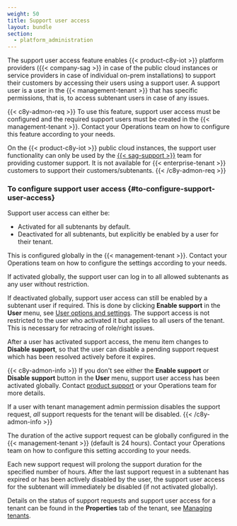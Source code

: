 ```yaml
---
weight: 50
title: Support user access
layout: bundle
section:
  - platform_administration
---
```


The support user access feature enables {{< product-c8y-iot >}} platform providers ({{< company-sag >}} in case of the public cloud instances or service providers in case of individual on-prem installations) to support their customers by accessing their users using a support user. A support user is a user in the {{< management-tenant >}} that has specific permissions, that is, to access subtenant users in case of any issues.

{{< c8y-admon-req >}}
To use this feature, support user access must be configured and the required support users must be created in the {{< management-tenant >}}. Contact your Operations team on how to configure this feature according to your needs.

On the {{< product-c8y-iot >}} public cloud instances, the support user functionality can only be used by the [{{< sag-support >}}](/additional-resources/contacting-support/) team for providing customer support. It is not available for {{< enterprise-tenant >}} customers to support their customers/subtenants.
{{< /c8y-admon-req >}}


### To configure support user access {#to-configure-support-user-access}

Support user access can either be:

* Activated for all subtenants by default.
* Deactivated for all subtenants, but explicitly be enabled by a user for their tenant.

This is configured globally in the {{< management-tenant >}}. Contact your Operations team on how to configure the settings according to your needs.

If activated globally, the support user can log in to all allowed subtenants as any user without restriction.

If deactivated globally, support user access can still be enabled by a subtenant user if required. This is done by clicking **Enable support** in the **User** menu, see [User options and settings](/get-familiar-with-the-ui/user-settings). The support access is not restricted to the user who activated it but applies to all users of the tenant. This is necessary for retracing of role/right issues.

After a user has activated support access, the menu item changes to **Disable support**, so that the user can disable a pending support request which has been resolved actively before it expires.

{{< c8y-admon-info >}}
If you don't see either the **Enable support** or **Disable support** button in the **User** menu, support user access has been activated globally. Contact [product support](/additional-resources/contacting-support/) or your Operations team for more details.

If a user with tenant management admin permission disables the support request, *all* support requests for the tenant will be disabled.
{{< /c8y-admon-info >}}

The duration of the active support request can be globally configured in the {{< management-tenant >}} (default is 24 hours). Contact your Operations team on how to configure this setting according to your needs.

Each new support request will prolong the support duration for the specified number of hours. After the last support request in a subtenant has expired or has been actively disabled by the user, the support user access for the subtenant will immediately be disabled (if not activated globally).

Details on the status of support requests and support user access for a tenant can be found in the **Properties** tab of the tenant, see [Managing tenants](/enterprise-tenant/managing-tenants/).
